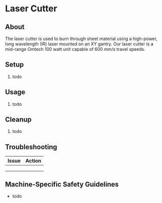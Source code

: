 # Laser Cutter

## About

The laser cutter is used to burn through sheet material using a high-power, long wavelength (IR) laser mounted on an XY gantry. Our laser cutter is a mid-range Omtech 100 watt unit capable of 600 mm/s travel speeds.

## Setup

1. todo

## Usage

1. todo

## Cleanup

1. todo

## Troubleshooting

| Issue | Action |
| ----- | ------ |
|  |  |
|  |  |
|  |  |

## Machine-Specific Safety Guidelines

- todo
